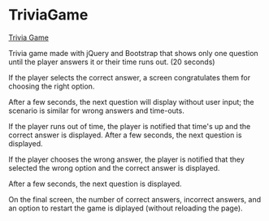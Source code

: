 # TriviaGame

[Trivia Game](https://nladha09.github.io/TriviaGame/)

Trivia game made with jQuery and Bootstrap that shows only one question until the player answers it or their time runs out. (20 seconds)

If the player selects the correct answer, a screen congratulates them for choosing the right option.

After a few seconds, the next question will display without user input; the scenario is similar for wrong answers and time-outs.

If the player runs out of time, the player is notified that time's up and the correct answer is displayed. After a few seconds, the next question is displayed.

If the player chooses the wrong answer, the player is notified that they selected the wrong option and the correct answer is displayed. 

After a few seconds, the next question is displayed.

On the final screen, the number of correct answers, incorrect answers, and an option to restart the game is diplayed (without reloading the page).
